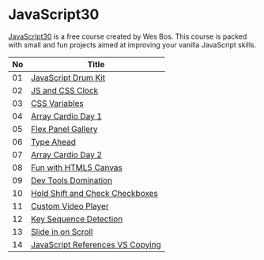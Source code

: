 # JavaScript30

[JavaScript30](https://javascript30.com/) is a free course created by Wes Bos. This course is packed with small and fun projects aimed at improving your vanilla JavaScript skills.

| No  | Title                                                                                                                                       |
| --- | ------------------------------------------------------------------------------------------------------------------------------------------- |
| 01  | [JavaScript Drum Kit](https://github.com/melikealtin/JavaScript30/tree/master/01%20-%20JavaScript%20Drum%20Kit)                             |
| 02  | [JS and CSS Clock](https://github.com/melikealtin/JavaScript30/tree/master/02%20-%20JS%20and%20CSS%20Clock)                                 |
| 03  | [CSS Variables](https://github.com/melikealtin/JavaScript30/tree/master/03%20-%20CSS%20Variables)                                           |
| 04  | [Array Cardio Day 1](https://github.com/melikealtin/JavaScript30/tree/master/04%20-%20Array%20Cardio%20Day%201)                             |
| 05  | [Flex Panel Gallery](https://github.com/melikealtin/JavaScript30/tree/master/05%20-%20Flex%20Panel%20Gallery)                               |
| 06  | [Type Ahead](https://github.com/melikealtin/JavaScript30/tree/master/06%20-%20Type%20Ahead)                                                 |
| 07  | [Array Cardio Day 2](https://github.com/melikealtin/JavaScript30/tree/master/07%20-%20Array%20Cardio%20Day%202)                             |
| 08  | [Fun with HTML5 Canvas](https://github.com/melikealtin/JavaScript30/tree/master/08%20-%20Fun%20with%20HTML5%20Canvas)                       |
| 09  | [Dev Tools Domination](https://github.com/melikealtin/JavaScript30/tree/master/09%20-%20Dev%20Tools%20Domination)                           |
| 10  | [Hold Shift and Check Checkboxes](https://github.com/melikealtin/JavaScript30/tree/master/10%20-%20Hold%20Shift%20and%20Check%20Checkboxes) |
| 11  | [Custom Video Player](https://github.com/melikealtin/JavaScript30/tree/master/11%20-%20Custom%20Video%20Player)                             |
| 12  | [Key Sequence Detection](https://github.com/melikealtin/JavaScript30/tree/master/12%20-%20Key%20Sequence%20Detection)                       |
| 13  | [Slide in on Scroll](https://github.com/melikealtin/JavaScript30/tree/master/13%20-%20Slide%20in%20on%20Scroll)                             |
| 14  | [JavaScript References VS Copying](https://github.com/melikealtin/JavaScript30/tree/master/14%20-%20JavaScript%20References%20VS%20Copying) |
